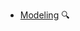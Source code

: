 * [Modeling](./modeling/)
  <trigger for="pop:modeling-preview">:mag:</trigger>

<popover id="pop:modeling-preview" title="Modeling :mag:" placement="right">
  <div slot="content">
    <include src="preview.md" />
  </div>
</popover>
